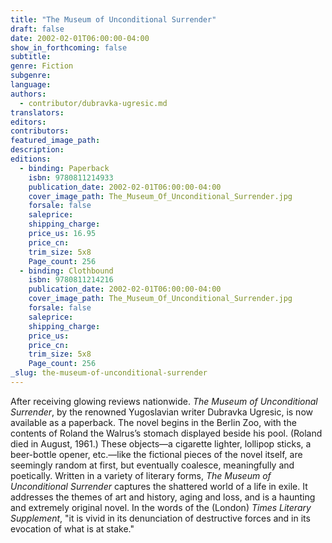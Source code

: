 ```yaml
---
title: "The Museum of Unconditional Surrender"
draft: false
date: 2002-02-01T06:00:00-04:00
show_in_forthcoming: false
subtitle:
genre: Fiction
subgenre:
language:
authors:
  - contributor/dubravka-ugresic.md
translators:
editors:
contributors:
featured_image_path:
description:
editions:
  - binding: Paperback
    isbn: 9780811214933
    publication_date: 2002-02-01T06:00:00-04:00
    cover_image_path: The_Museum_Of_Unconditional_Surrender.jpg
    forsale: false
    saleprice:
    shipping_charge:
    price_us: 16.95
    price_cn:
    trim_size: 5x8
    Page_count: 256
  - binding: Clothbound
    isbn: 9780811214216
    publication_date: 2002-02-01T06:00:00-04:00
    cover_image_path: The_Museum_Of_Unconditional_Surrender.jpg
    forsale: false
    saleprice:
    shipping_charge:
    price_us:
    price_cn:
    trim_size: 5x8
    Page_count: 256
_slug: the-museum-of-unconditional-surrender
---
```


After receiving glowing reviews nationwide. _The Museum of Unconditional Surrender_, by the renowned Yugoslavian writer Dubravka Ugresic, is now available as a paperback. The novel begins in the Berlin Zoo, with the contents of Roland the Walrus’s stomach displayed beside his pool. (Roland died in August, 1961.) These objects—a cigarette lighter, lollipop sticks, a beer-bottle opener, etc.—like the fictional pieces of the novel itself, are seemingly random at first, but eventually coalesce, meaningfully and poetically. Written in a variety of literary forms, _The Museum of Unconditional Surrender_ captures the shattered world of a life in exile. It addresses the themes of art and history, aging and loss, and is a haunting and extremely original novel. In the words of the (London) _Times Literary Supplement_, "it is vivid in its denunciation of destructive forces and in its evocation of what is at stake."

